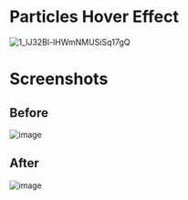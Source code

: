 # Particles Hover Effect

![1_lJ32Bl-lHWmNMUSiSq17gQ](https://user-images.githubusercontent.com/72864817/171863780-16f7afb7-32a5-4547-a427-23c8a8ed0524.png)

# Screenshots

## Before

![image](https://user-images.githubusercontent.com/72864817/174542608-895333e1-ffd0-4cfc-a5bb-04253c8af044.png)



## After

![image](https://user-images.githubusercontent.com/72864817/174542687-a4550f6d-cbe2-49c2-85e2-ef3b3dd65b7b.png)


